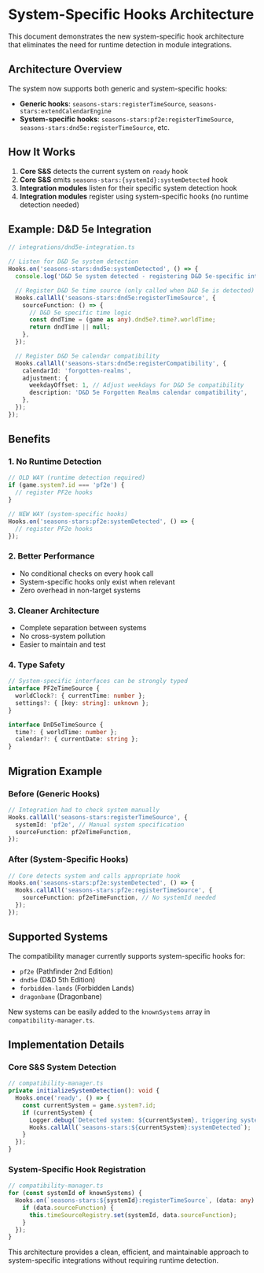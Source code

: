 # System-Specific Hooks Architecture

This document demonstrates the new system-specific hook architecture that eliminates the need for runtime detection in module integrations.

## Architecture Overview

The system now supports both generic and system-specific hooks:

- **Generic hooks**: `seasons-stars:registerTimeSource`, `seasons-stars:extendCalendarEngine`
- **System-specific hooks**: `seasons-stars:pf2e:registerTimeSource`, `seasons-stars:dnd5e:registerTimeSource`, etc.

## How It Works

1. **Core S&S** detects the current system on `ready` hook
2. **Core S&S** emits `seasons-stars:{systemId}:systemDetected` hook
3. **Integration modules** listen for their specific system detection hook
4. **Integration modules** register using system-specific hooks (no runtime detection needed)

## Example: D&D 5e Integration

```typescript
// integrations/dnd5e-integration.ts

// Listen for D&D 5e system detection
Hooks.on('seasons-stars:dnd5e:systemDetected', () => {
  console.log('D&D 5e system detected - registering D&D 5e-specific integrations');

  // Register D&D 5e time source (only called when D&D 5e is detected)
  Hooks.callAll('seasons-stars:dnd5e:registerTimeSource', {
    sourceFunction: () => {
      // D&D 5e specific time logic
      const dndTime = (game as any).dnd5e?.time?.worldTime;
      return dndTime || null;
    },
  });

  // Register D&D 5e calendar compatibility
  Hooks.callAll('seasons-stars:dnd5e:registerCompatibility', {
    calendarId: 'forgotten-realms',
    adjustment: {
      weekdayOffset: 1, // Adjust weekdays for D&D 5e compatibility
      description: 'D&D 5e Forgotten Realms calendar compatibility',
    },
  });
});
```

## Benefits

### 1. **No Runtime Detection**

```typescript
// OLD WAY (runtime detection required)
if (game.system?.id === 'pf2e') {
  // register PF2e hooks
}

// NEW WAY (system-specific hooks)
Hooks.on('seasons-stars:pf2e:systemDetected', () => {
  // register PF2e hooks
});
```

### 2. **Better Performance**

- No conditional checks on every hook call
- System-specific hooks only exist when relevant
- Zero overhead in non-target systems

### 3. **Cleaner Architecture**

- Complete separation between systems
- No cross-system pollution
- Easier to maintain and test

### 4. **Type Safety**

```typescript
// System-specific interfaces can be strongly typed
interface PF2eTimeSource {
  worldClock?: { currentTime: number };
  settings?: { [key: string]: unknown };
}

interface DnD5eTimeSource {
  time?: { worldTime: number };
  calendar?: { currentDate: string };
}
```

## Migration Example

### Before (Generic Hooks)

```typescript
// Integration had to check system manually
Hooks.callAll('seasons-stars:registerTimeSource', {
  systemId: 'pf2e', // Manual system specification
  sourceFunction: pf2eTimeFunction,
});
```

### After (System-Specific Hooks)

```typescript
// Core detects system and calls appropriate hook
Hooks.on('seasons-stars:pf2e:systemDetected', () => {
  Hooks.callAll('seasons-stars:pf2e:registerTimeSource', {
    sourceFunction: pf2eTimeFunction, // No systemId needed
  });
});
```

## Supported Systems

The compatibility manager currently supports system-specific hooks for:

- `pf2e` (Pathfinder 2nd Edition)
- `dnd5e` (D&D 5th Edition)
- `forbidden-lands` (Forbidden Lands)
- `dragonbane` (Dragonbane)

New systems can be easily added to the `knownSystems` array in `compatibility-manager.ts`.

## Implementation Details

### Core S&S System Detection

```typescript
// compatibility-manager.ts
private initializeSystemDetection(): void {
  Hooks.once('ready', () => {
    const currentSystem = game.system?.id;
    if (currentSystem) {
      Logger.debug(`Detected system: ${currentSystem}, triggering system-specific hooks`);
      Hooks.callAll(`seasons-stars:${currentSystem}:systemDetected`);
    }
  });
}
```

### System-Specific Hook Registration

```typescript
// compatibility-manager.ts
for (const systemId of knownSystems) {
  Hooks.on(`seasons-stars:${systemId}:registerTimeSource`, (data: any) => {
    if (data.sourceFunction) {
      this.timeSourceRegistry.set(systemId, data.sourceFunction);
    }
  });
}
```

This architecture provides a clean, efficient, and maintainable approach to system-specific integrations without requiring runtime detection.
